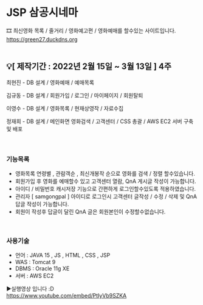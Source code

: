 # JSP 삼공시네마
🎞 최신영화 목록 / 줄거리 / 영화예고편 / 영화예매를 할수있는 사이트입니다.
<br>
https://green27.duckdns.org
<br>
<br>
## 💡\[ 제작기간 : 2022년 2월 15일 ~ 3월 13일 \] 4주

최현진 - DB 설계 / 영화예매 / 예매목록

김규동 \- DB 설계 / 회원가입 / 로그인 / 마이페이지 / 회원탈퇴

이영수 \- DB 설계 / 영화목록 / 현재상영작 / 자료수집

정재희 \- DB 설계 / 메인화면 영화검색 / 고객센터 / CSS 총괄 / AWS EC2 서버 구축 및 배포
<br>
<br>
<br>
### **기능목록**

-   영화목록 연령별 , 관람객순 , 최신개봉작 순으로 영화를 검색 / 정렬 할수있습니다.
-   회원가입 후 영화를 예매할수 있고 고객센터 열람, QnA 게시글 작성이 가능합니다.
-   아이디 / 비밀번호 캐시저장 기능으로 간편하게 로그인할수있도록 적용하였습니다.
-   관리자 \[ samgongpal \] 아이디로 로그인시 고객센터 글작성 / 수정 / 삭제 및 QnA 답글 작성이 가능합니다.
-   회원이 작성후 답글이 달린 QnA 글은 회원본인이 수정할수없습니다.
<br>

### **사용기술**

-   언어 : JAVA 15 , JS , HTML , CSS , JSP
-   WAS : Tomcat 9
-   DBMS : Oracle 11g XE
-   서버 : AWS EC2

▶️실행영상 입니다 :D <br>
https://www.youtube.com/embed/PtIyVb9SZKA

